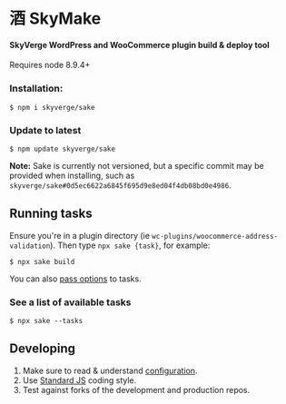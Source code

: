 # 酒 SkyMake

#### SkyVerge WordPress and WooCommerce plugin build & deploy tool

Requires node 8.9.4+

### Installation:

```
$ npm i skyverge/sake
```

### Update to latest

```
$ npm update skyverge/sake
```

**Note:** Sake is currently not versioned, but a specific commit may be provided when installing, such as `skyverge/sake#0d5ec6622a6845f695d9e8ed04f4db08bd0e4986`.

## Running tasks

Ensure you're in a plugin directory (ie `wc-plugins/woocommerce-address-validation`). Then type `npx sake {task}`, for example:

```
$ npx sake build
```

You can also [pass options](https://github.com/skyverge/sake/wiki/CLI-options) to tasks.

### See a list of available tasks

```
$ npx sake --tasks
```

## Developing

1. Make sure to read & understand [configuration](https://github.com/skyverge/sake/wiki/Configuration).
2. Use [Standard JS](https://standardjs.com/) coding style.
3. Test against forks of the development and production repos.
